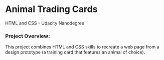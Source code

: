 # Animal Trading Cards

HTML and CSS - Udacity Nanodegree

### Project Overview:

This project combines HTML and CSS skills to recreate a web page from a design prototype (a training card that features an animal of choice).
